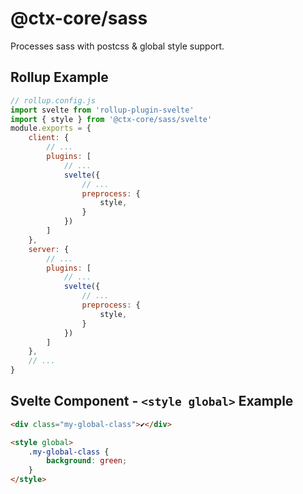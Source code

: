 # @ctx-core/sass

Processes sass with postcss & global style support.

## Rollup Example

```javascript
// rollup.config.js
import svelte from 'rollup-plugin-svelte'
import { style } from '@ctx-core/sass/svelte'
module.exports = {
	client: {
		// ...
		plugins: [
			// ...
			svelte({
				// ...
				preprocess: {
					style,
				}
			})
		]
	},
	server: {
		// ...
		plugins: [
			// ...
			svelte({
				// ...
				preprocess: {
					style,
				}
			})
		]
	},
	// ...
}
```

## Svelte Component - `<style global>` Example

```html
<div class="my-global-class">✔</div>

<style global>
	.my-global-class {
		background: green;
	}
</style>
```

